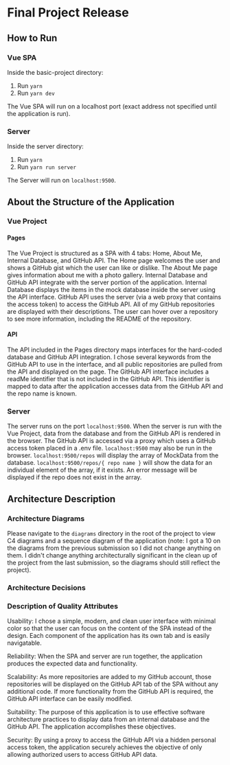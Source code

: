 # Final Project Release

## How to Run
### Vue SPA
Inside the basic-project directory:
1. Run `yarn`
2. Run `yarn dev`

The Vue SPA will run on a localhost port (exact address not specified until the application is run).

### Server
Inside the server directory:
1. Run `yarn`
2. Run `yarn run server`

The Server will run on `localhost:9500`.

## About the Structure of the Application
### Vue Project 
#### Pages
The Vue Project is structured as a SPA with 4 tabs: Home, About Me, Internal Database, and GitHub API.
The Home page welcomes the user and shows a GitHub gist which the user can like or dislike. The About Me page gives information about me with a photo gallery. Internal Database and GitHub API integrate with the server portion of the application. Internal Database displays the items in the mock database inside the server using the API interface. GitHub API uses the server (via a web proxy that contains the access token) to access the GitHub API. All of my GitHub repositories are displayed with their descriptions. The user can hover over a repository to see more information, including the README of the repository. 

#### API
The API included in the Pages directory maps interfaces for the hard-coded database and GitHub API integration. I chose several keywords from the GitHub API to use in the interface, and all public repositories are pulled from the API and displayed on the page. The GitHub API interface includes a readMe identifier that is not included in the GitHub API. This identifier is mapped to data after the application accesses data from the GitHub API and the repo name is known.

### Server
The server runs on the port `localhost:9500`. When the server is run with the Vue Project, data from the database and from the GitHub API is rendered in the browser. The GitHub API is accessed via a proxy which uses a GitHub access token placed in a .env file. `localhost:9500` may also be run in the browser. `localhost:9500/repos` will display the array of MockData from the database. `localhost:9500/repos/{ repo name }` will show the data for an individual element of the array, if it exists. An error message will be displayed if the repo does not exist in the array.

## Architecture Description


### Architecture Diagrams
Please navigate to the `diagrams` directory in the root of the project to view C4 diagrams and a sequence diagram of the application (note: I got a 10 on the diagrams from the previous submission so I did not change anything on them. I didn't change anything architecturally significant in the clean up of the project from the last submission, so the diagrams should still reflect the project).

### Architecture Decisions



### Description of Quality Attributes

Usability: I chose a simple, modern, and clean user interface with minimal color so that the user can focus on the content of the SPA instead of the design. Each component of the application has its own tab and is easily navigatable.

Reliability: When the SPA and server are run together, the application produces the expected data and functionality. 

Scalability: As more repositories are added to my GitHub account, those repositories will be displayed on the GitHub API tab of the SPA without any additional code. If more functionality from the GitHub API is required, the GitHub API interface can be easily modified.

Suitability: The purpose of this application is to use effective software architecture practices to display data from an internal database and the GitHub API. The application accomplishes these objectives.

Security: By using a proxy to access the GitHub API via a hidden personal access token, the application securely achieves the objective of only allowing authorized users to access GitHub API data.


